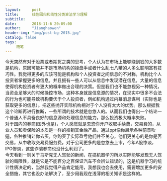 ```yaml
---
layout:     post
title:      线性回归和线性分类算法学习理解
subtitle:   
date:       2018-11-6 20:09:00
author:     "Jianghaowen"
header-img: "img/post-bg-2015.jpg"
catalog: false
tags:
     随笔
---
```

今天突然有对于股票或者期货之类的思考，个人认为在市场上能够赚到钱的大多数是机构，原因可能并不是市场机构的操盘手或者什么乱七八糟的人多么聪明富有技巧性。我觉得更多的应该可能是机构和个人投资者之间信息的不对称，机构比个人投资者掌握更多的信息，并且拥有一些人可以从信息中发现潜在信息，大量的信息使得机构投资者有更大的概率做出合理的决策。但是我们也不能忽视另一种情况，当资金足够大的时候操控市场，这种本身就是信息源的情况，在现实中很多不合法的行为也可能导致机构要优于个人投资者，例如机构通过内幕消息谋利（实际也是获取更多的信息）。把这些抛开实际机构相对于个人没有太大的优势。那么根据我这个论断再进行推断，一些所谓的技术就是忽悠人的。从而我们也得出一个结论一个普通人不具备良好的信息源和处理信息的能力，那么投资极大概率失败。</br>
对于国内的券商(国外也是)，个人感觉就是忽悠你开户收取手续费，交易费的，从业人员和卖保险的本质是一样的推销其金融产品，通过ppt像你展示各种前景吹逼，各种推销让你去买，你购买了实际盈亏他们并不关心，他们更关心的是你是否交易，从中收取交易费服务费。对于公司更多的是忽悠去上市，今年A股惨淡，IPO惨淡，这些诈骗券商也没什么利润了。</br>
今天看到一则关于马斯克无人驾驶的新闻，在搞机器学习所以实际能够发现无人驾驶的局限性，就是它是不能百分之百保证汽车不会辨认错误的，这是机器学习的统计性质决定的，当然我觉得产品肯定能用，我想我也会去使用，需要增加更多的安全措施，其它也没办法解决了，至少用我现在浅薄的相关知识是这样的。
